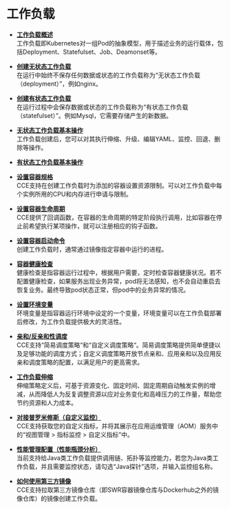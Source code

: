 # 工作负载<a name="cce_01_0046"></a>

-   **[工作负载概述](工作负载概述.md)**  
工作负载即Kubernetes对一组Pod的抽象模型，用于描述业务的运行载体，包括Deployment、Statefulset、Job、Deamonset等。
-   **[创建无状态工作负载](创建无状态工作负载.md)**  
在运行中始终不保存任何数据或状态的工作负载称为“无状态工作负载（deployment）”，例如nginx。
-   **[创建有状态工作负载](创建有状态工作负载.md)**  
在运行过程中会保存数据或状态的工作负载称为“有状态工作负载（statefulset）”。例如Mysql，它需要存储产生的新数据。
-   **[无状态工作负载基本操作](无状态工作负载基本操作.md)**  
工作负载创建后，您可以对其执行伸缩、升级、编辑YAML、监控、回退、删除等操作。
-   **[有状态工作负载基本操作](有状态工作负载基本操作.md)**  

-   **[设置容器规格](设置容器规格.md)**  
CCE支持在创建工作负载时为添加的容器设置资源限制。可以对工作负载中每个实例所用的CPU和内存进行申请与限制。
-   **[设置容器生命周期](设置容器生命周期.md)**  
CCE提供了回调函数，在容器的生命周期的特定阶段执行调用，比如容器在停止前希望执行某项操作，就可以注册相应的钩子函数。
-   **[设置容器启动命令](设置容器启动命令.md)**  
创建工作负载时，通常通过镜像指定容器中运行的进程。
-   **[容器健康检查](容器健康检查.md)**  
健康检查是指容器运行过程中，根据用户需要，定时检查容器健康状况。若不配置健康检查，如果服务出现业务异常，pod将无法感知，也不会自动重启去恢复业务。最终导致pod状态正常，但pod中的业务异常的情况。
-   **[设置环境变量](设置环境变量.md)**  
环境变量是指容器运行环境中设定的一个变量，环境变量可以在工作负载部署后修改，为工作负载提供极大的灵活性。
-   **[亲和/反亲和性调度](亲和-反亲和性调度.md)**  
CCE支持“简易调度策略“和“自定义调度策略“。简易调度策略提供简单便捷以及足够功能的调度方式；自定义调度策略开放节点亲和、应用亲和以及应用反亲和调度策略的配置，以满足用户的更高需求。
-   **[工作负载伸缩](工作负载伸缩.md)**  
伸缩策略定义后，可基于资源变化、固定时间、固定周期自动触发实例的增减，从而降低人为反复调整资源以应对业务变化和高峰压力的工作量，帮助您节约资源和人力成本。
-   **[对接普罗米修斯（自定义监控）](对接普罗米修斯（自定义监控）.md)**  
CCE支持获取您的自定义指标，并将其展示在应用运维管理（AOM）服务中的“视图管理 \> 指标监控 \> 自定义指标”中。
-   **[性能管理配置（性能瓶颈分析）](性能管理配置（性能瓶颈分析）.md)**  
当前支持给Java类工作负载提供调用链、拓扑等监控能力，若您为Java类工作负载，并且需要监控状态，请勾选“Java探针”选项，并输入监控组名称。
-   **[如何使用第三方镜像](如何使用第三方镜像.md)**  
CCE支持拉取第三方镜像仓库（即SWR容器镜像仓库与Dockerhub之外的镜像仓库）的镜像创建工作负载。

